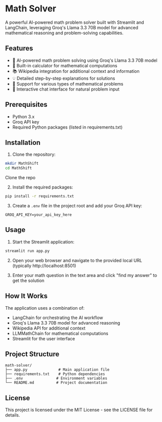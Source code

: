 # Math Solver

A powerful AI-powered math problem solver built with Streamlit and LangChain, leveraging Groq's Llama 3.3 70B model for advanced mathematical reasoning and problem-solving capabilities.

## Features

- 🤖 AI-powered math problem solving using Groq's Llama 3.3 70B model
- 🔢 Built-in calculator for mathematical computations
- 📚 Wikipedia integration for additional context and information
- 💡 Detailed step-by-step explanations for solutions
- 🎯 Support for various types of mathematical problems
- 💬 Interactive chat interface for natural problem input

## Prerequisites

- Python 3.x
- Groq API key
- Required Python packages (listed in requirements.txt)

## Installation

1. Clone the repository:
```bash
mkdir MathShift
cd MathShift
```

Clone the repo

2. Install the required packages:
```bash
pip install -r requirements.txt
```

3. Create a `.env` file in the project root and add your Groq API key:
```
GROQ_API_KEY=your_api_key_here
```

## Usage

1. Start the Streamlit application:
```bash
streamlit run app.py
```

2. Open your web browser and navigate to the provided local URL (typically http://localhost:8501)

3. Enter your math question in the text area and click "find my answer" to get the solution

## How It Works

The application uses a combination of:
- LangChain for orchestrating the AI workflow
- Groq's Llama 3.3 70B model for advanced reasoning
- Wikipedia API for additional context
- LLMMathChain for mathematical computations
- Streamlit for the user interface

## Project Structure

```
math-solver/
├── app.py              # Main application file
├── requirements.txt    # Python dependencies
├── .env               # Environment variables
└── README.md          # Project documentation
```

## License

This project is licensed under the MIT License - see the LICENSE file for details.
